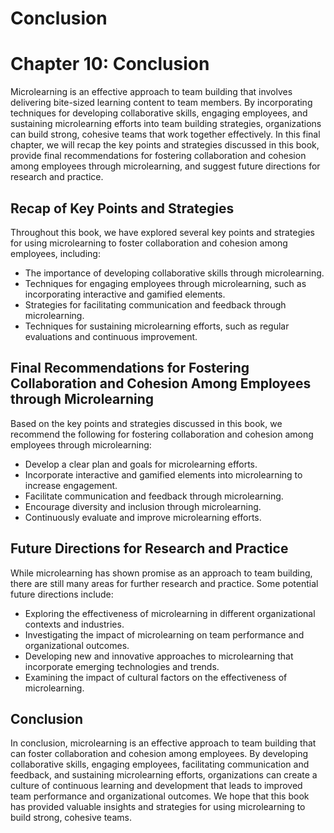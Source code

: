 # Conclusion

Chapter 10: Conclusion
======================

Microlearning is an effective approach to team building that involves delivering bite-sized learning content to team members. By incorporating techniques for developing collaborative skills, engaging employees, and sustaining microlearning efforts into team building strategies, organizations can build strong, cohesive teams that work together effectively. In this final chapter, we will recap the key points and strategies discussed in this book, provide final recommendations for fostering collaboration and cohesion among employees through microlearning, and suggest future directions for research and practice.

Recap of Key Points and Strategies
----------------------------------

Throughout this book, we have explored several key points and strategies for using microlearning to foster collaboration and cohesion among employees, including:

* The importance of developing collaborative skills through microlearning.
* Techniques for engaging employees through microlearning, such as incorporating interactive and gamified elements.
* Strategies for facilitating communication and feedback through microlearning.
* Techniques for sustaining microlearning efforts, such as regular evaluations and continuous improvement.

Final Recommendations for Fostering Collaboration and Cohesion Among Employees through Microlearning
----------------------------------------------------------------------------------------------------

Based on the key points and strategies discussed in this book, we recommend the following for fostering collaboration and cohesion among employees through microlearning:

* Develop a clear plan and goals for microlearning efforts.
* Incorporate interactive and gamified elements into microlearning to increase engagement.
* Facilitate communication and feedback through microlearning.
* Encourage diversity and inclusion through microlearning.
* Continuously evaluate and improve microlearning efforts.

Future Directions for Research and Practice
-------------------------------------------

While microlearning has shown promise as an approach to team building, there are still many areas for further research and practice. Some potential future directions include:

* Exploring the effectiveness of microlearning in different organizational contexts and industries.
* Investigating the impact of microlearning on team performance and organizational outcomes.
* Developing new and innovative approaches to microlearning that incorporate emerging technologies and trends.
* Examining the impact of cultural factors on the effectiveness of microlearning.

Conclusion
----------

In conclusion, microlearning is an effective approach to team building that can foster collaboration and cohesion among employees. By developing collaborative skills, engaging employees, facilitating communication and feedback, and sustaining microlearning efforts, organizations can create a culture of continuous learning and development that leads to improved team performance and organizational outcomes. We hope that this book has provided valuable insights and strategies for using microlearning to build strong, cohesive teams.
